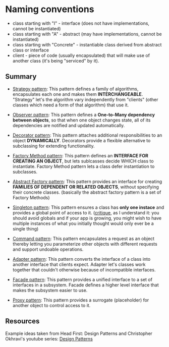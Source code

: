 # Naming conventions

* class starting with "I" - interface (does not have implementations, cannot be instantiated)
* class starting with "A" - abstract (may have implementations, cannot be instantiated)
* class starting with "Concrete" - instantiable class derived from abstract class or interface
* client - piece of code (usually encapsulated) that will make use of another class (it's being "serviced" by it).

## Summary

* [Strategy pattern](https://github.com/Taving40/Python_Design_Patterns/tree/main/Strategy_pattern): This pattern defines a family of algorithms, encapsulates each one and makes them **INTERCHANGEABLE**. "Strategy" let's the algorithm vary independently from "clients" (other classes which need a form of that algorithm) that use it.

* [Observer pattern](https://github.com/Taving40/Python_Design_Patterns/tree/main/Observer_pattern): This pattern defines a **One-to-Many dependency between objects**, so that when one object changes state, all of its dependencies are notified and updated automatically.

* [Decorator pattern](https://github.com/Taving40/Python_Design_Patterns/tree/main/Decorator_pattern): This pattern attaches additional responsibilities to an object **DYNAMICALLY**. Decorators provide a flexible alternative to subclassing for extending functionality.

* [Factory Method pattern](https://github.com/Taving40/Python_Design_Patterns/tree/main/Factory_Method_pattern): This pattern defines an **INTERFACE FOR CREATING AN OBJECT**, but lets sublcasses decide WHICH class to instantiate. Factory Method pattern lets a class defer instantiation to subclasses.

* [Abstract Factory pattern](https://github.com/Taving40/Python_Design_Patterns/tree/main/Abstract_Factory_pattern): This pattern provides an interface for creating **FAMILIES OF DEPENDENT OR RELATED OBJECTS**, without specifying their concrete classes. (basically the abstract factory pattern is a set of Factory Methods)

* [Singleton pattern](https://github.com/Taving40/Python_Design_Patterns/tree/main/Singleton_pattern): This pattern ensures a class has **only one instace** and provides a global point of access to it. ([critique](https://www.youtube.com/watch?v=-FRm3VPhseI), as I understand it: you should avoid globals and if your app is growing, you might wish to have multiple instances of what you initially thought would only ever be a single thing)

* [Command pattern](https://github.com/Taving40/Python_Design_Patterns/tree/main/Command_pattern): This pattern encapsulates a request as an object thereby letting you parameterize other objects with different requests and support undoable operations.

* [Adapter pattern](https://github.com/Taving40/Python_Design_Patterns/tree/main/Adapter_pattern): This pattern converts the interface of a class into another interface that clients expect. Adapter let's classes work together that couldn't otherwise because of incompatible interfaces.

* [Facade pattern](https://github.com/Taving40/Python_Design_Patterns/tree/main/Facade_pattern): This pattern provides a unified interface to a set of interfaces in a subsystem. Facade defines a higher level interface that makes the subsystem easier to use.

* [Proxy pattern](https://github.com/Taving40/Python_Design_Patterns/tree/main/Proxy_pattern): This pattern provides a surrogate (placeholder) for another object to control access to it.

## Resources

Example ideas taken from Head First: Design Patterns and Christopher Okhravi's youtube series: [Design Patterns](https://www.youtube.com/playlist?list=PLrhzvIcii6GNjpARdnO4ueTUAVR9eMBpc)

